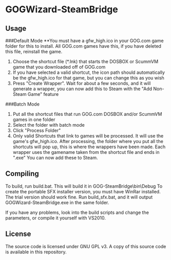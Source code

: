 GOGWizard-SteamBridge
=====================

Usage
-----

###Default Mode
**You must have a gfw_high.ico in your GOG.com game folder for this to install. All GOG.com games have this, if you have deleted this file, reinstall the game.  
1. Choose the shortcut file (*.lnk) that starts the DOSBOX or ScummVM game that you downloaded off of GOG.com  
2. If you have selected a valid shortcut, the icon path should automatically be the gfw_high.ico for that game, but you can change this as you wish  
3. Press "Create Wrapper". Wait for about a few seconds, and it will generate a wrapper, you can now add this to Steam with the "Add Non-Steam Game" feature

###Batch Mode
1. Put all the shortcut files that run GOG.com DOSBOX and/or ScummVM games in one folder  
2. Select the folder with batch mode  
3. Click "Process Folder"  
4. Only valid Shortcuts that link to games will be processed. It will use the game's gfw_high.ico. After processing, the folder where you put all the shortcuts will pop up, this is where the wrappers have been made. Each wrapper uses the gamename taken from the shortcut file and ends in ".exe" You can now add these to Steam.

Compiling
---------
To build, run build.bat. This will build it in GOG-SteamBridge\bin\Debug
To create the portable SFX installer version, you must have WinRar installed. The trial version should work fine. Run build_sfx.bat, and it will output GOGWizard-SteamBridge.exe in the same folder.

If you have any problems, look into the build scripts and change the parameters, or compile it yourself with VS2010.

License
-------
The source code is licensed under GNU GPL v3. A copy of this source code is available in this repository.
